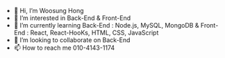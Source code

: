 - 👋 Hi, I’m Woosung Hong
- 👀 I’m interested in Back-End & Front-End
- 🌱 I’m currently learning Back-End : Node.js, MySQL, MongoDB & Front-End : React, React-HooKs, HTML, CSS, JavaScript
- 💞️ I’m looking to collaborate on Back-End
- 📫 How to reach me 010-4143-1174

<!---
sun980120/sun980120 is a ✨ special ✨ repository because its `README.md` (this file) appears on your GitHub profile.
You can click the Preview link to take a look at your changes.
--->
